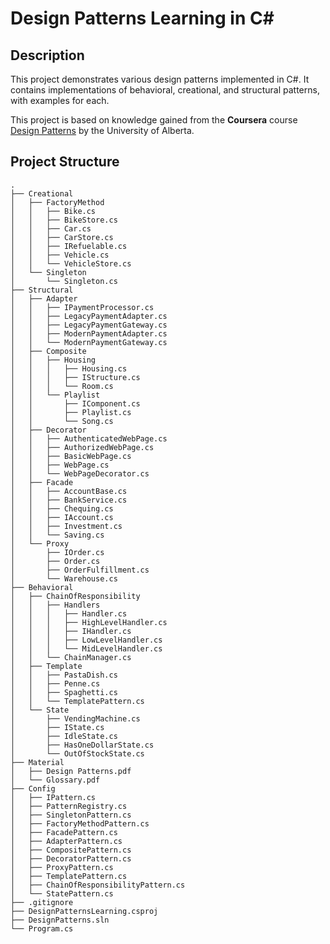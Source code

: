 # Design Patterns Learning in C#

## Description

This project demonstrates various design patterns implemented in C#. It contains implementations of behavioral, creational, and structural patterns, with examples for each.

This project is based on knowledge gained from the **Coursera** course [Design Patterns](https://www.coursera.org/learn/design-patterns) by the University of Alberta.

## Project Structure

```text
.
├── Creational
│   ├── FactoryMethod
│   │   ├── Bike.cs
│   │   ├── BikeStore.cs
│   │   ├── Car.cs
│   │   ├── CarStore.cs
│   │   ├── IRefuelable.cs
│   │   ├── Vehicle.cs
│   │   └── VehicleStore.cs
│   └── Singleton
│       └── Singleton.cs
├── Structural
│   ├── Adapter
│   │   ├── IPaymentProcessor.cs
│   │   ├── LegacyPaymentAdapter.cs
│   │   ├── LegacyPaymentGateway.cs
│   │   ├── ModernPaymentAdapter.cs
│   │   └── ModernPaymentGateway.cs
│   ├── Composite
│   │   ├── Housing
│   │   │   ├── Housing.cs
│   │   │   ├── IStructure.cs
│   │   │   └── Room.cs
│   │   └── Playlist
│   │       ├── IComponent.cs
│   │       ├── Playlist.cs
│   │       └── Song.cs
│   ├── Decorator
│   │   ├── AuthenticatedWebPage.cs
│   │   ├── AuthorizedWebPage.cs
│   │   ├── BasicWebPage.cs
│   │   ├── WebPage.cs
│   │   └── WebPageDecorator.cs
│   ├── Facade
│   │   ├── AccountBase.cs
│   │   ├── BankService.cs
│   │   ├── Chequing.cs
│   │   ├── IAccount.cs
│   │   ├── Investment.cs
│   │   └── Saving.cs
│   └── Proxy
│       ├── IOrder.cs
│       ├── Order.cs
│       ├── OrderFulfillment.cs
│       └── Warehouse.cs
├── Behavioral
│   ├── ChainOfResponsibility
│   │   ├── Handlers
│   │   │   ├── Handler.cs
│   │   │   ├── HighLevelHandler.cs
│   │   │   ├── IHandler.cs
│   │   │   ├── LowLevelHandler.cs
│   │   │   └── MidLevelHandler.cs
│   │   └── ChainManager.cs
│   ├── Template
│   │   ├── PastaDish.cs
│   │   ├── Penne.cs
│   │   ├── Spaghetti.cs
│   │   └── TemplatePattern.cs
│   └── State
│       ├── VendingMachine.cs
│       ├── IState.cs
│       ├── IdleState.cs
│       ├── HasOneDollarState.cs
│       └── OutOfStockState.cs
├── Material
│   ├── Design Patterns.pdf
│   └── Glossary.pdf
├── Config
│   ├── IPattern.cs
│   ├── PatternRegistry.cs
│   ├── SingletonPattern.cs
│   ├── FactoryMethodPattern.cs
│   ├── FacadePattern.cs
│   ├── AdapterPattern.cs
│   ├── CompositePattern.cs
│   ├── DecoratorPattern.cs
│   ├── ProxyPattern.cs
│   ├── TemplatePattern.cs
│   ├── ChainOfResponsibilityPattern.cs
│   └── StatePattern.cs
├── .gitignore
├── DesignPatternsLearning.csproj
├── DesignPatterns.sln
└── Program.cs
```

